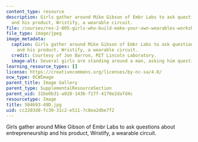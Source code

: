 ```yaml
---
content_type: resource
description: Girls gather around Mike Gibson of Embr Labs to ask questions about entrepreneurship
  and his product, Wristify, a wearable circuit.
file: /courses/res-2-005-girls-who-build-make-your-own-wearables-workshop-spring-2015/cc2203d8fc3031c2e5117c8ea2dbe7f2_504693-49D.jpg
file_type: image/jpeg
image_metadata:
  caption: Girls gather around Mike Gibson of Embr Labs to ask questions about entrepreneurship
    and his product, Wristify, a wearable circuit.
  credit: Courtesy of Jon Barron, MIT Lincoln Laboratory.
  image-alt: Several girls are standing around a man, asking him questions.
learning_resource_types: []
license: https://creativecommons.org/licenses/by-nc-sa/4.0/
ocw_type: OCWImage
parent_title: Image Gallery
parent_type: SupplementalResourceSection
parent_uid: 31be0b31-a028-1436-f17f-4178e2dafd4c
resourcetype: Image
title: 504693-49D.jpg
uid: cc2203d8-fc30-31c2-e511-7c8ea2dbe7f2
---
```

Girls gather around Mike Gibson of Embr Labs to ask questions about entrepreneurship and his product, Wristify, a wearable circuit.